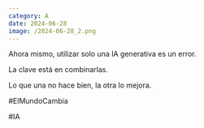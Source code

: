```yaml
--- 
category: A 
date: 2024-06-28 
image: /2024-06-28_2.png 
--- 
```


Ahora mismo, utilizar solo una IA generativa es un error. 

La clave está en combinarlas. 

Lo que una no hace bien, la otra lo mejora. 

#ElMundoCambia

#IA